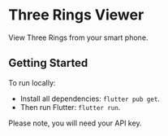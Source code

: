 # Three Rings Viewer

View Three Rings from your smart phone.

## Getting Started

To run locally:

* Install all dependencies: `flutter pub get`.
* Then run Flutter: `flutter run`.

Please note, you will need your API key.
